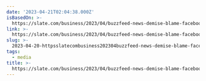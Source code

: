```yaml
---
date: '2023-04-21T02:04:38.000Z'
isBasedOn: >-
  https://slate.com/business/2023/04/buzzfeed-news-demise-blame-facebook.html?via=rss_socialflow_facebook
link: >-
  https://slate.com/business/2023/04/buzzfeed-news-demise-blame-facebook.html?via=rss_socialflow_facebook
slug: >-
  2023-04-20-httpsslatecombusiness202304buzzfeed-news-demise-blame-facebookhtmlviarsssocialflowfacebook
tags:
  - media
title: >-
  https://slate.com/business/2023/04/buzzfeed-news-demise-blame-facebook.html?via=rss_socialflow_facebook
---
```


